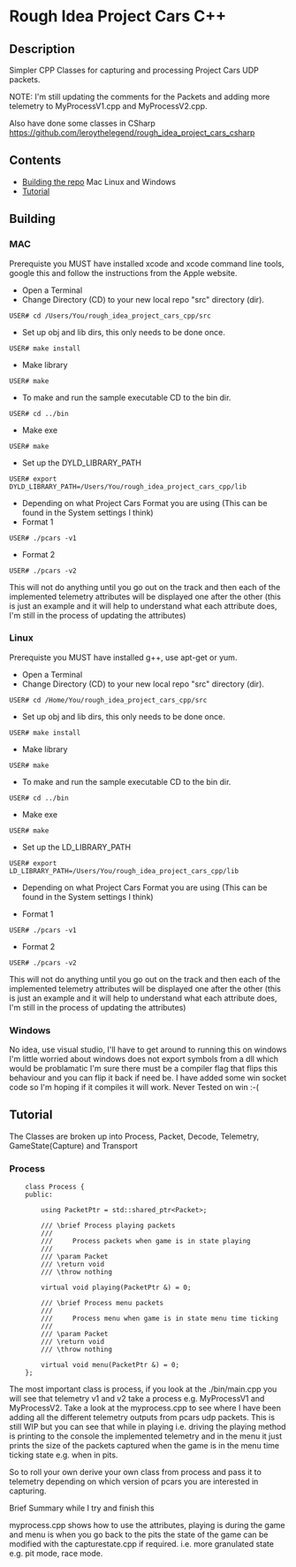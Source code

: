 # Rough Idea Project Cars C++

## Description

Simpler CPP Classes for capturing and processing Project Cars UDP packets.

NOTE: I'm still updating the comments for the Packets and adding more telemetry to MyProcessV1.cpp and MyProcessV2.cpp.

Also have done some classes in CSharp https://github.com/leroythelegend/rough_idea_project_cars_csharp

## Contents

* [Building the repo](#P-Building) Mac Linux and Windows
* [Tutorial](#P-Tutorial)

## <a name="P-Building"></a> Building

### MAC

Prerequiste you MUST have installed xcode and xcode command line tools, google this and follow the instructions from the Apple website.

* Open a Terminal
* Change Directory (CD) to your new local repo "src" directory (dir).

```
USER# cd /Users/You/rough_idea_project_cars_cpp/src
```

* Set up obj and lib dirs, this only needs to be done once.

```
USER# make install
```

* Make library

```
USER# make 
```

* To make and run the sample executable CD to the bin dir.

```
USER# cd ../bin
```

* Make exe

```
USER# make 
```

* Set up the DYLD_LIBRARY_PATH

```
USER# export DYLD_LIBRARY_PATH=/Users/You/rough_idea_project_cars_cpp/lib
```

* Depending on what Project Cars Format you are using (This can be found in the System settings I think)
* Format 1
```
USER# ./pcars -v1
```
* Format 2
```
USER# ./pcars -v2
```

This will not do anything until you go out on the track and then each of the implemented telemetry attributes will be displayed one after the other (this is just an example and it will help to understand what each attribute does, I'm still in the process of updating the attributes)

### Linux

Prerequiste you MUST have installed g++, use apt-get or yum.

* Open a Terminal
* Change Directory (CD) to your new local repo "src" directory (dir).

```
USER# cd /Home/You/rough_idea_project_cars_cpp/src
```

* Set up obj and lib dirs, this only needs to be done once.

```
USER# make install
```

* Make library

```
USER# make 
```

* To make and run the sample executable CD to the bin dir.

```
USER# cd ../bin
```

* Make exe

```
USER# make 
```

* Set up the LD_LIBRARY_PATH

```
USER# export LD_LIBRARY_PATH=/Users/You/rough_idea_project_cars_cpp/lib
```

* Depending on what Project Cars Format you are using (This can be found in the System settings I think)

* Format 1
```
USER# ./pcars -v1
```
* Format 2
```
USER# ./pcars -v2
```

This will not do anything until you go out on the track and then each of the implemented telemetry attributes will be displayed one after the other (this is just an example and it will help to understand what each attribute does, I'm still in the process of updating the attributes)

### Windows

No idea, use visual studio, I'll have to get around to running this on windows I'm little worried about windows does not export symbols from a dll which would be problamatic I'm sure there must be a compiler flag that flips this behaviour and you can flip it back if need be. I have added some win socket code so I'm hoping if it compiles it will work. Never Tested on win :-(

## <a name="P-Tutorial"></a> Tutorial

The Classes are broken up into Process, Packet, Decode, Telemetry, GameState(Capture) and Transport

### Process

```
    class Process {
    public:

        using PacketPtr = std::shared_ptr<Packet>;

        /// \brief Process playing packets
        ///
        ///     Process packets when game is in state playing
        ///
        /// \param Packet
        /// \return void
        /// \throw nothing

        virtual void playing(PacketPtr &) = 0;

        /// \brief Process menu packets
        ///
        ///     Process menu when game is in state menu time ticking
        ///
        /// \param Packet
        /// \return void
        /// \throw nothing

        virtual void menu(PacketPtr &) = 0;
    };
```

The most important class is process, if you look at the ./bin/main.cpp you will see that telemetry v1 and v2 take a process e.g. MyProcessV1 and MyProcessV2. Take a look at the myprocess.cpp to see where I have been adding all the different telemetry outputs from pcars udp packets. This is still WIP but you can see that while in playing i.e. driving the playing method is printing to the console the implemented telemetry and in the menu it just prints the size of the packets captured when the game is in the menu time ticking state e.g. when in pits. 

So to roll your own derive your own class from process and pass it to telemetry depending on which version of pcars you are interested in capturing. 

Brief Summary while I try and finish this

myprocess.cpp shows how to use the attributes, playing is during the game and menu is when you go back to the pits the state of the game can be modified with the capturestate.cpp if required. i.e. more granulated state e.g. pit mode, race mode.
